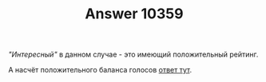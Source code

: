 ﻿---
title: "Answer 10359"
se.owner.user_id: 178988
se.owner.display_name: "Qwertiy"
se.owner.link: "https://ru.meta.stackoverflow.com/users/178988/qwertiy"
se.answer_id: 10359
se.question_id: 10358
se.post_type: answer
se.score: 1
se.is_accepted: True
---
<p><em>"Интересный"</em> в данном случае - это имеющий положительный рейтинг.</p>

<p>А насчёт положительного баланса голосов <a href="//ru.meta.stackoverflow.com/a/1533/178988">ответ тут</a>.</p>
